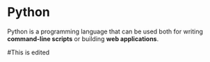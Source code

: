 # Python



Python is a programming language that can be used both for writing **command-line scripts** or building **web applications**.



#This is edited